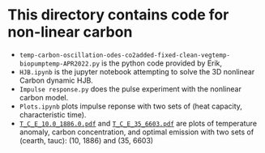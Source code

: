 # This directory contains code for non-linear carbon

- `temp-carbon-oscillation-odes-co2added-fixed-clean-vegtemp-biopumptemp-APR2022.py` is the python code provided by Erik,
- `HJB.ipynb` is the jupyter notebook attempting to solve the 3D nonlinear Carbon dynamic HJB.
- `Impulse response.py` does the pulse experiment with the nonlinear carbon model.
- `Plots.ipynb` plots impulse reponse with two sets of (heat capacity, characteristic time).
- [`T_C_E_10.0_1886.0.pdf`](./T_C_E_10.0_1886.0.pdf) and [`T_C_E_35_6603.pdf`](./T_C_E_35_6603.pdf) are plots of temperature anomaly, carbon concentration, and optimal emission with two sets of (cearth, tauc):
	(10, 1886) and (35, 6603)
